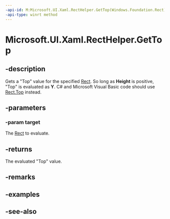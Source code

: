 ```yaml
---
-api-id: M:Microsoft.UI.Xaml.RectHelper.GetTop(Windows.Foundation.Rect)
-api-type: winrt method
---
```


<!-- Method syntax
public float GetTop(Windows.Foundation.Rect target)
-->

# Microsoft.UI.Xaml.RectHelper.GetTop

## -description

Gets a "Top" value for the specified [Rect](/uwp/api/windows.foundation.rect). So long as **Height** is positive, "Top" is evaluated as **Y**. C# and Microsoft Visual Basic code should use [Rect.Top](/dotnet/api/windows.foundation.rect.top?view=dotnet-uwp-10.0&preserve-view=true) instead.

## -parameters

### -param target

The [Rect](/uwp/api/windows.foundation.rect) to evaluate.

## -returns

The evaluated "Top" value.

## -remarks

## -examples

## -see-also
